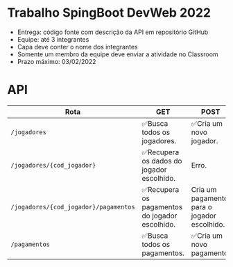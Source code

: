 # Trabalho SpingBoot DevWeb 2022
- Entrega: código fonte com descrição da API em repositório GitHub 
- Equipe: até 3 integrantes 
- Capa deve conter o nome dos integrantes 
- Somente um membro da equipe deve enviar a atividade no Classroom 
- Prazo máximo: 03/02/2022

# API
| Rota | GET | POST | PUT | DELETE |
| ----------- | ----------- | ----------- | ----------- | ----------- |
| `/jogadores` | ✅Busca todos os jogadores. | ✅Cria um novo jogador. | Atualiza jogadores em massa. | Apaga todos os jogadores. |
| `/jogadores/{cod_jogador}` | ✅Recupera os dados do jogador escolhido. | Erro. |  Atualiza o jogador escolhido. | Remove o jogador escolhido. |
| `/jogadores/{cod_jogador}/pagamentos` | ✅Recupera os pagamentos do jogador escolhido. | Cria um pagamento para o jogador escolhido. |  Atualiza em massa os pagamentos do jogador escolhido. | Remove os pagamentos jogador escolhido. |
| `/pagamentos` | ✅Busca todos os pagamentos. | ✅Cria um novo pagamento. | Atualiza pagamentos em massa. | Apaga todos os pagamentos. |